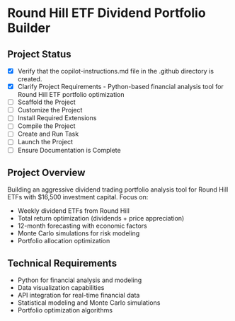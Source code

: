 <!-- Use this file to provide workspace-specific custom instructions to Copilot. For more details, visit https://code.visualstudio.com/docs/copilot/copilot-customization#_use-a-githubcopilotinstructionsmd-file -->

# Round Hill ETF Dividend Portfolio Builder

## Project Status
- [x] Verify that the copilot-instructions.md file in the .github directory is created.
- [x] Clarify Project Requirements - Python-based financial analysis tool for Round Hill ETF portfolio optimization
- [ ] Scaffold the Project
- [ ] Customize the Project
- [ ] Install Required Extensions
- [ ] Compile the Project
- [ ] Create and Run Task
- [ ] Launch the Project
- [ ] Ensure Documentation is Complete

## Project Overview
Building an aggressive dividend trading portfolio analysis tool for Round Hill ETFs with $16,500 investment capital. Focus on:
- Weekly dividend ETFs from Round Hill
- Total return optimization (dividends + price appreciation)
- 12-month forecasting with economic factors
- Monte Carlo simulations for risk modeling
- Portfolio allocation optimization

## Technical Requirements
- Python for financial analysis and modeling
- Data visualization capabilities
- API integration for real-time financial data
- Statistical modeling and Monte Carlo simulations
- Portfolio optimization algorithms
